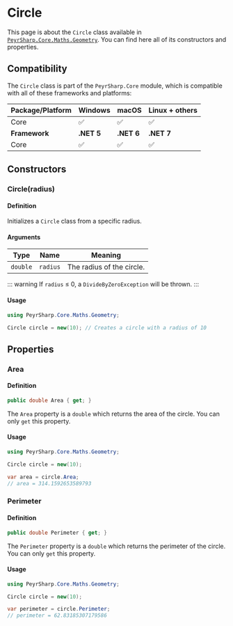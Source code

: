# Circle
This page is about the `Circle` class available in [`PeyrSharp.Core.Maths.Geometry`](/core/maths/geometry).
You can find here all of its constructors and properties.

## Compatibility

The `Circle` class is part of the `PeyrSharp.Core` module, which is compatible with all of these frameworks and platforms:

| Package/Platform 	| Windows 	| macOS 	| Linux + others 	|
|------------------	|---------	|-------	|----------------	|
| Core            	| ✅       	| ✅     	| ✅              	|
| **Framework**         | **.NET 5** | **.NET 6**  | **.NET 7** |
| Core            	| ✅       	| ✅     	| ✅              	|

## Constructors
### Circle(radius)
#### Definition
Initializes a `Circle` class from a specific radius.

#### Arguments

| Type     	| Name     	| Meaning                     	|
|----------	|----------	|-----------------------------	|
| `double` 	| `radius` 	| The radius of the circle.   	|

::: warning
If `radius` ≤ 0, a `DivideByZeroException` will be thrown.
:::

#### Usage

~~~ c#
using PeyrSharp.Core.Maths.Geometry;

Circle circle = new(10); // Creates a circle with a radius of 10
~~~
## Properties
### Area
#### Definition
~~~ c#
public double Area { get; }
~~~

The `Area` property is a `double` which returns the area of the circle. You can only `get` this property.

#### Usage

~~~ c#
using PeyrSharp.Core.Maths.Geometry;

Circle circle = new(10);

var area = circle.Area;
// area = 314.1592653589793
~~~

### Perimeter
#### Definition
~~~ c#
public double Perimeter { get; }
~~~

The `Perimeter` property is a `double` which returns the perimeter of the circle. You can only `get` this property.

#### Usage

~~~ c#
using PeyrSharp.Core.Maths.Geometry;

Circle circle = new(10);

var perimeter = circle.Perimeter;
// perimeter = 62.83185307179586
~~~

